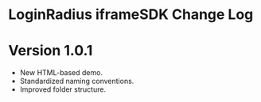 # LoginRadius iframeSDK Change Log

# Version 1.0.1

  -  New HTML-based demo.
  -  Standardized naming conventions.
  -  Improved folder structure.
